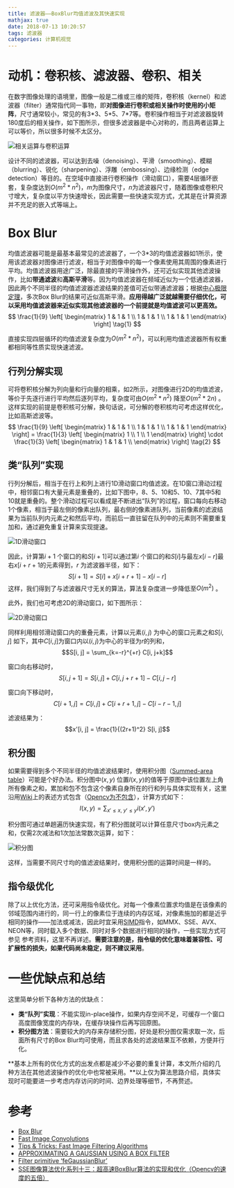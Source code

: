 ```yaml
---
title: 滤波器——BoxBlur均值滤波及其快速实现
mathjax: true
date: 2018-07-13 10:20:57
tags: 滤波器
categories: 计算机视觉
---
```



# 动机：卷积核、滤波器、卷积、相关
在数字图像处理的语境里，图像一般是二维或三维的矩阵，卷积核（kernel）和滤波器（filter）通常指代同一事物，即**对图像进行卷积或相关操作时使用的小矩阵**，尺寸通常较小，常见的有3\*3、5\*5、7\*7等。卷积操作相当于对滤波器旋转180度后的相关操作，如下图所示，但很多滤波器是中心对称的，而且两者运算上可以等价，所以很多时候不太区分。

![相关运算与卷积运算](https://s1.ax1x.com/2018/11/18/FSSAsJ.png)


设计不同的滤波器，可以达到去噪（denoising）、平滑（smoothing）、模糊（blurring）、锐化（sharpening）、浮雕（embossing）、边缘检测（edge detection）等目的。在空域中直接进行卷积操作（滑动窗口），需要4层循环嵌套，复杂度达到$O(m^2*n^2)$，$m$为图像尺寸，$n$为滤波器尺寸，随着图像或卷积尺寸增大，复杂度以平方快速增长，因此需要一些快速实现方式，尤其是在计算资源并不充足的嵌入式等端上。


# Box Blur
均值滤波器可能是最基本最常见的滤波器了，一个3\*3的均值滤波器如1所示，使用该滤波器对图像进行滤波，相当于对图像中的每一个像素使用其周围的像素进行平均。均值滤波器用途广泛，除最直接的平滑操作外，还可近似实现其他滤波操作，比如**带通滤波**和**高斯平滑**等。因为均值滤波器在频域近似为一个低通滤波器，因此两个不同半径的均值滤波器滤波结果的差值可近似带通滤波器；根据[中心极限定理](https://wiki2.org/en/Central_limit_theorem)，多次Box Blur的结果可近似高斯平滑。**应用得越广泛就越需要仔细优化，可以采用均值滤波器来近似实现其他滤波器的一个前提就是均值滤波可以更高效。** 
$$
\frac{1}{9}
 \left[
 \begin{matrix}
   1 & 1 & 1 \\
   1 & 1 & 1 \\
   1 & 1 & 1
  \end{matrix}
  \right] \tag{1}
$$

直接实现四层循环的均值滤波复杂度为$O(m^2*n^2)$，可以利用均值滤波器所有权重都相同等性质实现快速滤波。

## 行列分解实现
可将卷积核分解为列向量和行向量的相乘，如2所示，对图像进行2D的均值滤波，等价于先逐行进行平均然后逐列平均，复杂度可由$O(m^2*n^2)$ 降至$O(m^2*2n)$ 。这样实现的前提是卷积核可分解，换句话说，可分解的卷积核均可考虑这样优化，比如高斯滤波等。
$$
\frac{1}{9}
 \left[
 \begin{matrix}
   1 & 1 & 1 \\
   1 & 1 & 1 \\
   1 & 1 & 1
  \end{matrix}
  \right] = \frac{1}{3}
  \left[
  \begin{matrix}
   1  \\
   1  \\
   1 
  \end{matrix}
  \right]
  \cdot
   \frac{1}{3}
   \left[
  \begin{matrix}
   1  & 1 & 1 \\
  \end{matrix}
  \right] \tag{2}
$$

## 类“队列”实现
行列分解后，相当于在行上和列上进行1D滑动窗口均值滤波。在1D窗口滑动过程中，相邻窗口有大量元素是重叠的，比如下图中，8、5、10和5、10、7其中5和10就是重叠的。整个滑动过程可以看成是不断进出“队列”的过程，窗口每向右移动1个像素，相当于最左侧的像素出队列，最右侧的像素进队列，当前像素的滤波结果为当前队列内元素之和然后平均，而前后一直驻留在队列中的元素则不需要重复加和，通过避免重复计算来实现提速。

![1D滑动窗口](https://s1.ax1x.com/2018/11/18/FSS1Qe.png)


因此，计算第$i+1$ 个窗口的和$S[i+1]$可以通过第$i$ 个窗口的和$S[i]$与最左$x[i-r]$最右$x[i+r+1$的元素得到，$r$ 为滤波器半径，如下：
$$S[i+1] = S[i] + x[i+r+1] - x[i-r]$$
这样，我们得到了与滤波器尺寸无关的算法，算法复杂度进一步降低至$O(m^2)$ 。

此外，我们也可考虑2D的滑动窗口，如下图所示：

![2D滑动窗口](https://s1.ax1x.com/2018/11/18/FSStot.png)

同样利用相邻滑动窗口内的重叠元素，计算以元素$(i, j)$ 为中心的窗口元素之和$S[i, j]$ 如下，其中$C[i, j]$为窗口内以$(i, j)$为中心的半径为$r$的列和，
$$S[i, j] = \sum_{k=-r}^{+r} C[i, j+k]$$

窗口向右移动时，
$$S[i, j+1] = S[i, j] + C[i, j+r+1] - C[i, j- r]$$

窗口向下移动时，
$$C[i+1, j] = C[i, j] + C[i+r+1, j] - C[i-r-1, j]$$

滤波结果为：
$$x'[i, j] = \frac{1}{(2r+1)^2} S[i, j]$$

## 积分图
如果需要得到多个不同半径的均值滤波结果时，使用积分图（[Summed-area table](https://wiki2.org/en/Summed-area_table)）可能是个好办法。积分图中$(x, y)$ 位置$I(x, y)$的值等于原图中该位置左上角所有像素之和，累加和包不包含这个像素自身所在的行和列与具体实现有关，这里沿用[Wiki](https://wiki2.org/en/Summed-area_table)上的表述方式包含（[Opencv为不包含](https://docs.opencv.org/2.4/modules/imgproc/doc/miscellaneous_transformations.html#integral)），计算方式如下：
$$I(x, y) = \sum_{x'\le x, \ y' \le y}i(x', y')$$

积分图可通过单趟遍历快速实现，有了积分图就可以计算任意尺寸box内元素之和，仅需2次减法和1次加法常数次运算，如下：

![积分图](https://s1.ax1x.com/2018/11/18/FSSUFP.png)


这样，当需要不同尺寸均的值滤波结果时，使用积分图的运算时间是一样的。


## 指令级优化
除了以上优化方法，还可采用指令级优化。对每一个像素位置求均值是在该像素的邻域范围内进行的，同一行上的像素位于连续的内存区域，对像素施加的都是近乎相同的操作——加法或减法，因此时宜采用[SIMD](https://wiki2.org/en/SIMD)指令，如MMX、SSE、AVX、NEON等，同时载入多个数据、同时对多个数据进行相同的操作，一些实现方式可参见 参考资料，这里不再详述。**需要注意的是，指令级的优化意味着兼容性、可扩展性的损失，如果代码尚未稳定，则不建议采用**。

# 一些优缺点和总结

这里简单分析下各种方法的优缺点：

- **类“队列”实现**：不能实现in-place操作，如果内存空间不足，可缓存一个窗口高度图像宽度的内存块，在缓存块操作后再写回原图。
- **积分图方法**：需要较大的内存来存储积分图，好处是积分图仅需求取一次，后面所有尺寸的Box Blur均可使用，而且求各处的滤波结果互不依赖，方便并行化。

**基本上所有的优化方式的出发点都是减少不必要的重复计算，本文所介绍的几种方法在其他滤波操作的优化中也常被采用。**以上仅为算法思路介绍，具体实现时可能要进一步考虑内存访问的时间、边界处理等细节，不再赘述。

# 参考
- [Box Blur](https://wiki2.org/en/Box_blur)
- [Fast Image Convolutions](https://web.archive.org/web/20060718054020/http://www.acm.uiuc.edu/siggraph/workshops/wjarosz_convolution_2001.pdf)
- [Tips & Tricks: Fast Image Filtering Algorithms](https://www.academia.edu/5661387/Tips_and_Tricks_Fast_Image_Filtering_Algorithms)
- [APPROXIMATING A GAUSSIAN USING A BOX FILTER](http://nghiaho.com/?p=1159)
- [Filter primitive ‘feGaussianBlur’](https://www.w3.org/TR/SVG11/filters.html#feGaussianBlurElement)
- [SSE图像算法优化系列十三：超高速BoxBlur算法的实现和优化（Opencv的速度的五倍）](https://www.cnblogs.com/Imageshop/p/8302990.html)